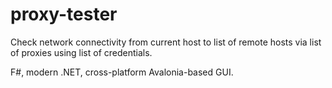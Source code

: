 # proxy-tester

Check network connectivity from current host to list of remote hosts via list of proxies using list of credentials.

F#, modern .NET, cross-platform Avalonia-based GUI.
